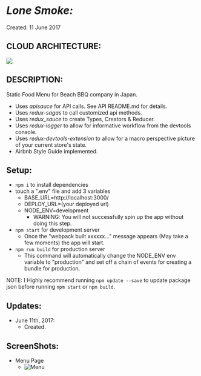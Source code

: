 # _Lone Smoke:_
Created: 11 June 2017

## CLOUD ARCHITECTURE:
<img src="http://i.imgur.com/bwivCUw.png" />

## DESCRIPTION:
Static Food Menu for Beach BBQ company in Japan.
  * Uses _apisauce_ for API calls. See API README.md for details.
  * Uses _redux-sagas_ to call customized api methods.
  * Uses _redux_sauce_ to create Types, Creators & Reducer.
  * Uses _redux-logger_ to allow for informative workflow from the devtools console.  
  * Uses _redux-devtools-extension_ to allow for a macro perspective picture of your current store's state.
  * Airbnb Style Guide implemented.

## Setup:
  - `npm i` to install dependencies
  - touch a ".env" file and add 3 variables
    * BASE_URL=http://localhost:3000/
    * DEPLOY_URL=(your deployed url)
    * NODE_ENV=development
      - WARNING: You will not successfully spin up the app without doing this step.
  - `npm start` for development server
    * Once the "webpack built xxxxxx..." message appears (May take a few moments) the app will start.
  - `npm run build` for production server
    * This command will automatically change the NODE_ENV env variable to "production" and set off a chain of events for creating a bundle for production.


  NOTE: I Highly recommend running `npm update --save` to update package json before running `npm start` or `npm build`.

## Updates:
* June 11th, 2017:
  - Created.

## ScreenShots:
* Menu Page
  - <img src="foobar" alt="Menu"/>

